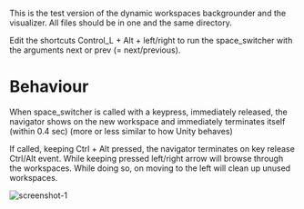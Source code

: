 This is the test version of the dynamic workspaces backgrounder and the visualizer. All files should be in one and the same directory.

Edit the shortcuts Control_L + Alt + left/right to run the space_switcher with the arguments next or prev (= next/previous).

# Behaviour
When space_switcher is called with a keypress, immediately released, the navigator shows on the new workspace and immediately terminates itself (within 0.4 sec) (more or less similar to how Unity behaves)

If called, keeping Ctrl + Alt pressed, the navigator terminates on key release Ctrl/Alt event. While keeping pressed left/right arrow will browse through the workspaces. While doing so, on moving to the left will clean up unused workspaces.

![screenshot-1](https://github.com/UbuntuBudgie/budgie-extras/blob/development/budgie_visualspace/visualspace.png)

